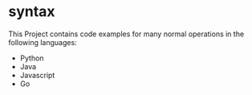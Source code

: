 # syntax
This Project contains code examples for many normal operations in the following languages:
  - Python
  - Java
  - Javascript
  - Go
  
